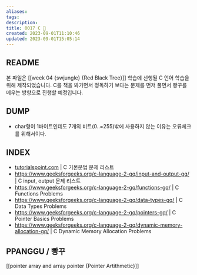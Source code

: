 ```yaml
---
aliases: 
tags: 
description:
title: 0017 C 🍎
created: 2023-09-01T11:10:46
updated: 2023-09-01T15:05:14
---
```


## README

본 파일은 [[week 04 {swjungle} {Red Black Tree}]] 학습에 선행될 C 언어 학습을 위해 제작되었습니다. C를 책을 봐가면서 정독하기 보다는 문제를 먼저 풀면서 빵꾸를 메우는 방향으로 진행할 예정입니다.

## DUMP

- char형이 1바이트인데도 7개의 비트(0..=255)밖에 사용하지 않는 이유는 오류체크를 위해서이다.

## INDEX

- [tutorialspoint.com](https://www.tutorialspoint.com/cprogramming/cprogramming_online_quiz.htm) | C 기본문법 문제 리스트
- <https://www.geeksforgeeks.org/c-language-2-gq/input-and-output-gq/> | C input, output 문제 리스트
- <https://www.geeksforgeeks.org/c-language-2-gq/functions-gq/> | C Functions Problems
- <https://www.geeksforgeeks.org/c-language-2-gq/data-types-gq/> | C Data Types Problems
- <https://www.geeksforgeeks.org/c-language-2-gq/pointers-gq/> | C Pointer Basics Problems
- <https://www.geeksforgeeks.org/c-language-2-gq/dynamic-memory-allocation-gq/> | C Dynamic Memory Allocation Problems

## PPANGGU / 빵꾸

[[pointer array and array pointer {Pointer Artithmetic}]]
